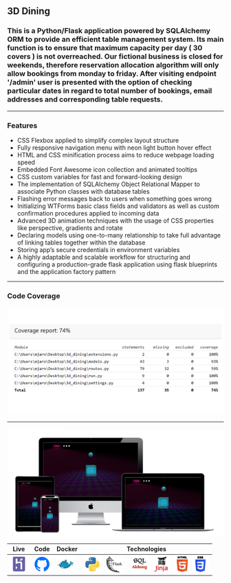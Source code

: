 ## 3D Dining
### This is a Python/Flask application powered by SQLAlchemy ORM to provide an efficient table management system. Its main function is to ensure that maximum capacity per day ( 30 covers ) is not overreached. Our fictional business is closed for weekends, therefore reservation allocation algorithm will only allow bookings from monday to friday. After visiting endpoint '/admin' user is presented with the option of checking particular dates in regard to total number of bookings, email addresses and corresponding table requests.
--------------------------------------------------

### Features
* CSS Flexbox applied to simplify complex layout structure
* Fully responsive navigation menu with neon light button hover effect
* HTML and CSS minification process aims to reduce webpage loading speed 
* Embedded Font Awesome icon collection and animated tooltips
* CSS custom variables for fast and forward-looking design 
* The implementation of SQLAlchemy Object Relational Mapper to associate Python classes with database tables
* Flashing error messages back to users when something goes wrong
* Initializing WTForms basic class fields and validators as well as custom confirmation procedures applied to incoming data
* Advanced 3D animation techniques with the usage of CSS properties like perspective, gradients and rotate
* Declaring models using one-to-many relationship to take full advantage of linking tables together within the database
* Storing app’s secure credentials in environment variables
* A highly adaptable and scalable workflow for structuring and configuring a production-grade flask application using flask blueprints and the application factory pattern

--------------------------------------------------

### Code Coverage

<img src="https://github.com/mjaroszewski1979/3d_dining/blob/main/cov_report.png">


-------------------------------------------------



![caption](https://github.com/mjaroszewski1979/3d_dining/blob/main/3d_mockup.png)
  
  Live | Code | Docker | Technologies
  ---- | ---- | ------ | ------------
  [<img src="https://github.com/mjaroszewski1979/mjaroszewski1979/blob/main/heroku_g.png">](https://dining-3d.herokuapp.com/) | [<img src="https://github.com/mjaroszewski1979/mjaroszewski1979/blob/main/github_g.png">](https://github.com/mjaroszewski1979/3d_dining) | [<img src="https://github.com/mjaroszewski1979/mjaroszewski1979/blob/main/docker_g.png">](https://hub.docker.com/r/maciej1245/3d_dining) | <img src="https://github.com/mjaroszewski1979/mjaroszewski1979/blob/main/python_g.png"> &nbsp; <img src="https://github.com/mjaroszewski1979/mjaroszewski1979/blob/main/flask.png">  &nbsp; &nbsp; <img src="https://github.com/mjaroszewski1979/mjaroszewski1979/blob/main/sqlalchemy.png"> &nbsp; <img src="https://github.com/mjaroszewski1979/mjaroszewski1979/blob/main/jinja_g.png">&nbsp; <img src="https://github.com/mjaroszewski1979/mjaroszewski1979/blob/main/html_g.png"> <img src="https://github.com/mjaroszewski1979/mjaroszewski1979/blob/main/css_g.png"> 
